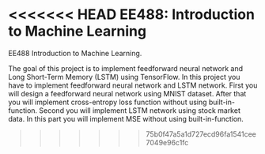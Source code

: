<<<<<<< HEAD
EE488: Introduction to Machine Learning
=======
EE488 Introduction to Machine Learning.

The goal of this project is to implement feedforward neural network and Long Short-Term Memory (LSTM) using TensorFlow. In this project you have to implement feedforward neural network and
LSTM network. First you will design a feedforward neural network using MNIST dataset. After that you will implement cross-entropy loss function without using built-in-function. Second you will
implement LSTM network using stock market data. In this part you will implement MSE without using built-in-function.
>>>>>>> 75b0f47a5a1d727ecd96fa1541cee7049e96c1fc
